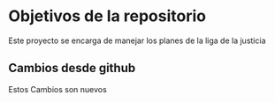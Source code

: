 # Objetivos de la repositorio

Este proyecto se encarga de manejar los planes de la liga de la justicia


## Cambios desde github
Estos Cambios son nuevos
